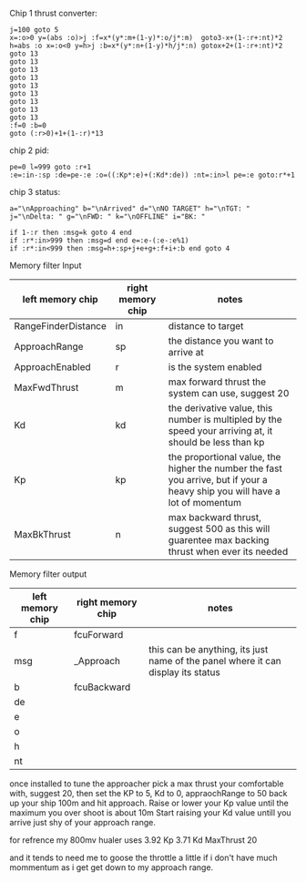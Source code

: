 Chip 1 thrust converter:
```
j=100 goto 5
x=:o>0 y=(abs :o)>j :f=x*(y*:m+(1-y)*:o/j*:m)  goto3-x+(1-:r+:nt)*2
h=abs :o x=:o<0 y=h>j :b=x*(y*:n+(1-y)*h/j*:n) gotox+2+(1-:r+:nt)*2
goto 13
goto 13
goto 13
goto 13
goto 13
goto 13
goto 13
goto 13
goto 13
:f=0 :b=0
goto (:r>0)+1+(1-:r)*13
```


chip 2 pid:
```
pe=0 l=999 goto :r+1
:e=:in-:sp :de=pe-:e :o=((:Kp*:e)+(:Kd*:de)) :nt=:in>l pe=:e goto:r*+1
```

chip 3 status:
```
a="\nApproaching" b="\nArrived" d="\nNO TARGET" h="\nTGT: " 
j="\nDelta: " g="\nFWD: " k="\nOFFLINE" i="BK: "

if 1-:r then :msg=k goto 4 end 
if :r*:in>999 then :msg=d end e=:e-(:e-:e%1)
if :r*:in<999 then :msg=h+:sp+j+e+g+:f+i+:b end goto 4
```


Memory filter Input

| left memory chip  | right memory chip   | notes|
|---|---|---|
| RangeFinderDistance | in | distance to target |
| ApproachRange  | sp  | the distance you want to arrive at |
| ApproachEnabled | r | is the system enabled |
| MaxFwdThrust  | m | max forward thrust the system can use, suggest 20 |
| Kd  | kd | the derivative value, this number is multipled by the speed your arriving at, it should be less than kp|
| Kp  | kp | the proportional value, the higher the number the fast you arrive, but if your a heavy ship you will have a lot of momentum |
| MaxBkThrust  | n  | max backward thrust, suggest 500 as this will guarentee max backing thrust when ever its needed |


Memory filter output

| left memory chip  | right memory chip   | notes |
|---|---|---|
| f | fcuForward | |
| msg  | _Approach | this can be anything, its just name of the panel where it can display its status| 
| b  | fcuBackward | |
| de |  | |
| e  |  | | 
| o  |  | | 
| h  |   | | 
| nt | | | 


once installed to tune the approacher pick a max thrust your comfortable with, suggest 20,
then set the KP to 5, Kd to 0, appraochRange to 50 back up your ship 100m and hit approach.
Raise or lower your Kp value until the maximum you over shoot is about 10m
Start raising your Kd value untill you arrive just shy of your approach range.

for refrence my 800mv hualer uses 
3.92 Kp
3.71 Kd
MaxThrust 20

and it tends to need me to goose the throttle a little if i don't have much mommentum as i get get down to my approach range.

